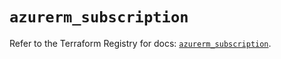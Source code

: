 # `azurerm_subscription`

Refer to the Terraform Registry for docs: [`azurerm_subscription`](https://registry.terraform.io/providers/hashicorp/azurerm/4.48.0/docs/resources/subscription).
